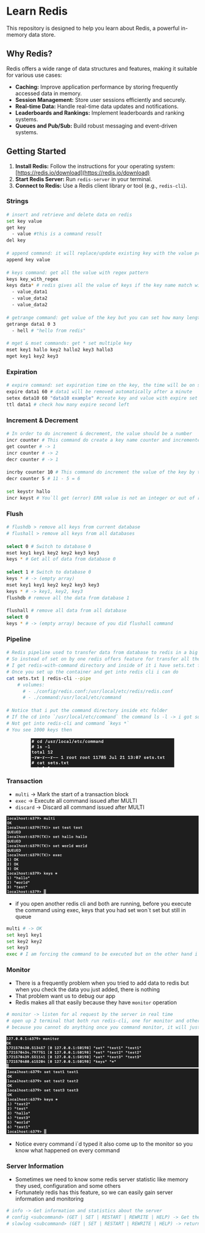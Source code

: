# Learn Redis

This repository is designed to help you learn about Redis, a powerful in-memory data store.

## Why Redis?

Redis offers a wide range of data structures and features, making it suitable for various use cases:

- **Caching:** Improve application performance by storing frequently accessed data in memory.
- **Session Management:** Store user sessions efficiently and securely.
- **Real-time Data:** Handle real-time data updates and notifications.
- **Leaderboards and Rankings:** Implement leaderboards and ranking systems.
- **Queues and Pub/Sub:** Build robust messaging and event-driven systems.

## Getting Started

1. **Install Redis:** Follow the instructions for your operating system: [https://redis.io/download](https://redis.io/download)
2. **Start Redis Server:** Run `redis-server` in your terminal.
3. **Connect to Redis:** Use a Redis client library or tool (e.g., `redis-cli`).

### Strings

```sh
# insert and retrieve and delete data on redis
set key value
get key
  - value #this is a command result
del key

# append command: it will replace/update existing key with the value provided, if key key doesn`t exist redis will create it
append key value

# keys command: get all the value with regex pattern
keys key_with_regex
keys data* # redis gives all the value of keys if the key name match with the regex
  - value_data1
  - value_data2
  - value_data2

# getrange command: get value of the key but you can set how many length it will come up, the index start from 0
getrange data1 0 3
  - hell # "hello from redis"

# mget & mset commands: get * set multiple key
mset key1 hallo key2 hallo2 key3 hallo3
mget key1 key2 key3
```

### Expiration

```sh
# expire command: set expiration time on the key, the time will be on seconds
expire data1 60 # data1 will be removed automatically after a minute
setex data10 60 "data10 example" #create key and value with expire set up, will be removed after a minute
ttl data1 # check how many expire second left
```

### Increment & Decrement

```sh
# In order to do increment & decrement, the value should be a number
incr counter # This command do create a key name counter and incremented it into 1, the default value is 0
get counter # -> 1
incr counter # -> 2
decr counter # -> 1

incrby counter 10 # This command do increment the value of the key by the number provided -> 1 + 10 = 11
decr counter 5 # 11 - 5 = 6

set keystr hallo
incr keyst # You`ll get (error) ERR value is not an integer or out of range
```

### Flush

```sh
# flushdb > remove all keys from current database
# flushall > remove all keys from all databases

select 0 # Switch to database 0
mset key1 key1 key2 key2 key3 key3
keys * # Get all of data from database 0

select 1 # Switch to database 0
keys * # -> (empty array)
mset key1 key1 key2 key2 key3 key3
keys * # -> key1, key2, key3
flushdb # remove all the data from database 1

flushall # remove all data from all database
select 0
keys * # -> (empty array) because of you did flushall command
```

### Pipeline

```sh
# Redis pipeline used to transfer data from database to redis in a big amount
# So instead of set on by one redis offers feature for transfer all the data using 1 line command
# I get redis-with-command directory and inside of it i have sets.txt file within command folder, its just a 1000 keys that i want to transfer to redis
# Once you set up the container and get into redis cli i can do
cat sets.txt | redis-cli --pipe
    # volumes:
      # - ./config/redis.conf:/usr/local/etc/redis/redis.conf
      # - ./command:/usr/local/etc/command

# Notice that i put the command directory inside etc folder
# If the cd into `/usr/local/etc/command` the command ls -l -> i got some folder and one of those is sets.txt
# Not get into redis-cli and command `keys *`
# You see 1000 keys then
```

<div align="center">
  <img src="assets/1.png" />
</div>

### Transaction

- `multi` -> Mark the start of a transaction block
- `exec` -> Execute all command issued after MULTI
- `discard` -> Discard all command issued after MULTI

<div align="center">
  <img src="assets/2.png" />
</div>

- if you open another redis cli and both are running, before you execute the command using exec, keys that you had set won`t set but still in queue

```sh
multi # -> OK
set key1 key1
set key2 key2
set key3
exec # I am forcing the command to be executed but on the other hand i got wrong syntax, this will cause an (error) EXECABORT Transaction discarded because of previous errors. and the datas would not be set
```

### Monitor

- There is a frequently problem when you tried to add data to redis but when you check the data you just added, there is nothing
- That problem want us to debug our app
- Redis makes all that easily because they have `monitor` operation

```sh
# monitor -> listen for al request by the server in real time
# open up 2 terminal that both run redis-cli, one for monitor and other one for you type down a command
# because you cannot do anything once you command monitor, it will just show you every activity used
```

<div align="center">
  <img src="assets/4.png" />
</div>

<div align="center">
  <img src="assets/3.png" />
</div>

- Notice every command i`d typed it also come up to the monitor so you know what happened on every command

### Server Information

- Sometimes we need to know some redis server statistic like memory they used, configuration and some others
- Fortunately redis has this feature, so we can easily gain server information and monitoring

```sh
# info -> Get information and statistics about the server
# config <subcommand> (GET | SET | RESTART | REWRITE | HELP) -> Get the value of a configuration parameter
# slowlog <subcommand> (GET | SET | RESTART | REWRITE | HELP) -> return top entries from the slowlog
```

